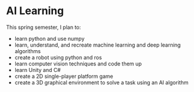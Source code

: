 # AI Learning

This spring semester, I plan to:
- learn python and use numpy
- learn, understand, and recreate machine learning and deep learning algorithms
- create a robot using python and ros
- learn computer vision techniques and code them up 
- learn Unity and C#
- create a 2D single-player platform game
- create a 3D graphical environment to solve a task using an AI algorithm 
